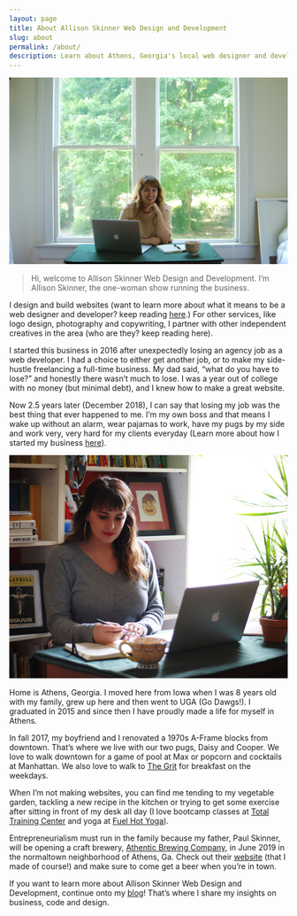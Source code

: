 ```yaml
---
layout: page
title: About Allison Skinner Web Design and Development
slug: about
permalink: /about/
description: Learn about Athens, Georgia's local web designer and developer, Allison Skinner, who runs Allison Skinner Web Design and Development.
---
```

![Allison Skinner Web Design and Development Athens, GA][1]

>Hi, welcome to Allison Skinner Web Design and Development. I’m Allison Skinner, the one-woman show running the business.

I design and build websites (want to learn more about what it means to be a web designer and developer? keep reading [here](/writing/3-key-benefits-of-being-a-designer-and-developer).) For other services, like logo design, photography and copywriting, I partner with other independent creatives in the area (who are they? keep reading here).

I started this business in 2016 after unexpectedly losing an agency job as a web developer. I had a choice to either get another job, or to make my side-hustle freelancing a full-time business. My dad said, “what do you have to lose?” and honestly there wasn’t much to lose. I was a year out of college with no money (but minimal debt), and I knew how to make a great website.

Now 2.5 years later (December 2018), I can say that losing my job was the best thing that ever happened to me. I’m my own boss and that means I wake up without an alarm, wear pajamas to work, have my pugs by my side and work very, very hard for my clients everyday (Learn more about how I started my business [here](/writing/One-Year-Full-Time-Freelancing-What-Ive-Learned-Pt-1)).

![Allison Skinner Web Design and Development Athens, GA][2]

Home is Athens, Georgia. I moved here from Iowa when I was 8 years old with my family, grew up here and then went to UGA (Go Dawgs!). I graduated in 2015 and since then I have proudly made a life for myself in Athens.

In fall 2017, my boyfriend and I renovated a 1970s A-Frame blocks from downtown. That’s where we live with our two pugs, Daisy and Cooper. We love to walk downtown for a game of pool at Max or popcorn and cocktails at Manhattan. We also love to walk to [The Grit](https://www.thegrit.com/) for breakfast on the weekdays.

When I’m not making websites, you can find me tending to my vegetable garden, tackling a new recipe in the kitchen or trying to get some exercise after sitting in front of my desk all day (I love bootcamp classes at [Total Training Center](http://totaltrainingcenter.com/) and yoga at [Fuel Hot Yoga](http://www.fuelhotyoga.com/)).

Entrepreneurialism must run in the family because my father, Paul Skinner, will be opening a craft brewery, [Athentic Brewing Company](https://athenticbrewing.com), in June 2019 in the normaltown neighborhood of Athens, Ga.  Check out their [website](https://athenticbrewing.com) (that I made of course!) and make sure to come get a beer when you’re in town.

If you want to learn more about Allison Skinner Web Design and Development, continue onto my [blog](/writing)! That’s where I share my insights on business, code and design.


[1]: /assets/img/about/about-placeholder.jpg
[2]: /assets/img/about/about-placeholder2.jpg
